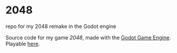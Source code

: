 # 2048
repo for my 2048 remake in the Godot engine

Source code for my game *2048*, made with the [Godot Game Engine](https://godotengine.org/). Playable [here](https://rogerthat52.itch.io/2048).
